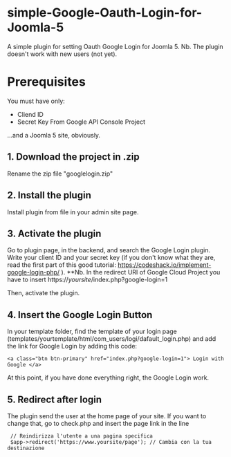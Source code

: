 # simple-Google-Oauth-Login-for-Joomla-5
A simple plugin for setting Oauth Google Login for Joomla 5. 
Nb. The plugin doesn't work with new users (not yet).

# Prerequisites
You must have only:
- Cliend ID
- Secret Key
From Google API Console Project

...and a Joomla 5 site, obviously.

## 1. Download the project in .zip
Rename the zip file "googlelogin.zip"

## 2. Install the plugin
Install plugin from file in your admin site page.

## 3. Activate the plugin
Go to plugin page, in the backend, and search the Google Login plugin. Write your client ID and your secret key (if you don't know what they are, read the first part of this good tutorial: https://codeshack.io/implement-google-login-php/ ). 
**Nb. In the redirect URI of Google Cloud Project you have to insert https://*yoursite*/index.php?google-login=1

Then, activate the plugin.

## 4. Insert the Google Login Button
In your template folder, find the template of your login page (templates/yourtemplate/html/com_users/logi/dafault_login.php) and add the link for Google Login by adding this code:
```
<a class="btn btn-primary" href="index.php?google-login=1"> Login with Google </a>
```
At this point, if you have done everything right, the Google Login work. 
##  5. Redirect after login
The plugin send the user at the home page of your site. If you want to change that, go to check.php and insert the page link in the line
```
 // Reindirizza l'utente a una pagina specifica
 $app->redirect('https://www.yoursite/page'); // Cambia con la tua destinazione
```
